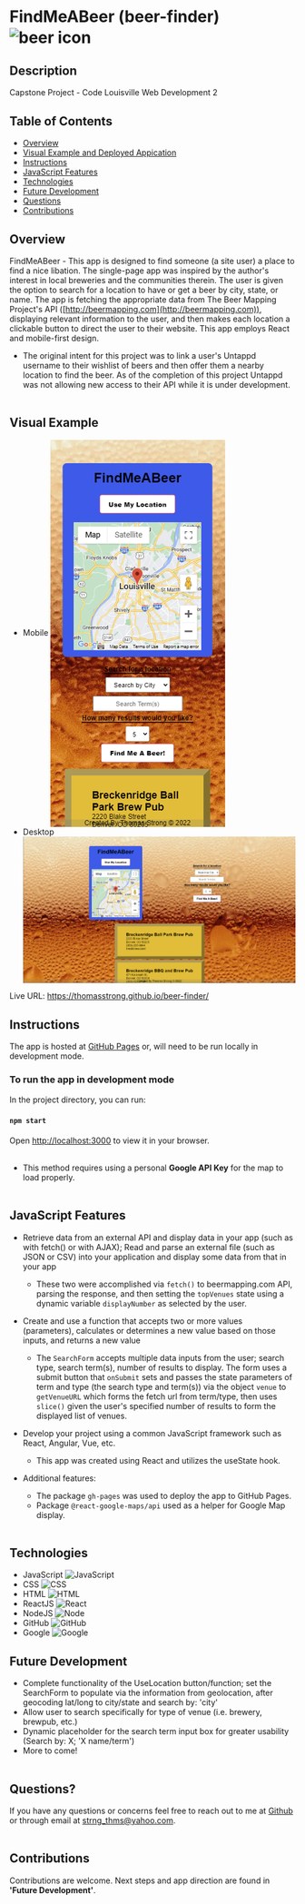 # FindMeABeer (beer-finder) <img align="center" src="public\favicon.ico" alt="beer icon">

## Description

Capstone Project - Code Louisville Web Development 2

## Table of Contents

- [Overview](#overview)
- [Visual Example and Deployed Appication](#visual-example)
- [Instructions](#instructions)
- [JavaScript Features](#javascript-features)
- [Technologies](#technologies)
- [Future Development](#future-development)
- [Questions](#questions)
- [Contributions](#contributions)

## Overview

FindMeABeer - This app is designed to find someone (a site user) a place to find a nice libation. The single-page app was inspired by the author's interest in local breweries and the communities therein. The user is given the option to search for a location to have or get a beer by city, state, or name. The app is fetching the appropriate data from The Beer Mapping Project's API ([http://beermapping.com](http://beermapping.com)), displaying relevant information to the user, and then makes each location a clickable button to direct the user to their website. This app employs React and mobile-first design.

- The original intent for this project was to link a user's Untappd username to their wishlist of beers and then offer them a nearby location to find the beer. As of the completion of this project Untappd was not allowing new access to their API while it is under development.
  <br></br>

## Visual Example

- Mobile
  <img align="center" src="public\findmeabeerss_mobile.png">
- Desktop
  <img align="center" src="public\findmeabeerss_dtop.png">

Live URL: https://thomasstrong.github.io/beer-finder/

## Instructions

The app is hosted at [GitHub Pages](https://thomasstrong.github.io/beer-finder/) or, will need to be run locally in development mode.

### To run the app in development mode

In the project directory, you can run:

#### `npm start`

Open [http://localhost:3000](http://localhost:3000) to view it in your browser.
<br></br>

- This method requires using a personal **Google API Key** for the map to load properly.
  <br></br>

## JavaScript Features

- Retrieve data from an external API and display data in your app (such as with fetch() or with AJAX); Read and parse an external file (such as JSON or CSV) into your application and display some data from that in your app
  - These two were accomplished via `fetch()` to beermapping.com API, parsing the response, and then setting the `topVenues` state using a dynamic variable `displayNumber` as selected by the user.
- Create and use a function that accepts two or more values (parameters), calculates or determines a new value based on those inputs, and returns a new value
  - The `SearchForm` accepts multiple data inputs from the user; search type, search term(s), number of results to display. The form uses a submit button that `onSubmit` sets and passes the state parameters of term and type (the search type and term(s)) via the object `venue` to `getVenueURL` which forms the fetch url from term/type, then uses `slice()` given the user's specified number of results to form the displayed list of venues.
- Develop your project using a common JavaScript framework such as React, Angular, Vue, etc.
  - This app was created using React and utilizes the useState hook.
- Additional features:

  - The package `gh-pages` was used to deploy the app to GitHub Pages.
  - Package `@react-google-maps/api` used as a helper for Google Map display.
    <br></br>

## Technologies

- JavaScript
  <img src="https://cdn.jsdelivr.net/gh/devicons/devicon/icons/javascript/javascript-original.svg" alt="JavaScript" width="5%" />
- CSS
  <img src="https://cdn.jsdelivr.net/gh/devicons/devicon/icons/css3/css3-original.svg" alt="CSS" width="5%" />
- HTML
  <img src="https://cdn.jsdelivr.net/gh/devicons/devicon/icons/html5/html5-original.svg" alt="HTML" width="5%" />
- ReactJS
  <img src="https://cdn.jsdelivr.net/gh/devicons/devicon/icons/react/react-original.svg" alt="React" width="5%" />
- NodeJS
  <img src="https://cdn.jsdelivr.net/gh/devicons/devicon/icons/nodejs/nodejs-original.svg" alt="Node" width="5%" />
- GitHub
  <img src="https://cdn.jsdelivr.net/gh/devicons/devicon/icons/github/github-original.svg" alt="GitHub" width="5%" />
- Google
  <img src="https://cdn.jsdelivr.net/gh/devicons/devicon/icons/google/google-original.svg" alt="Google" width="5%" />

## Future Development

- Complete functionality of the UseLocation button/function; set the SearchForm to populate via the information from geolocation, after geocoding lat/long to city/state and search by: 'city'
- Allow user to search specifically for type of venue (i.e. brewery, brewpub, etc.)
- Dynamic placeholder for the search term input box for greater usability (Search by: X; 'X name/term')
- More to come!
  <br></br>

## Questions?

If you have any questions or concerns feel free to reach out to me at [Github](https://github.com/ThomasStrong) or through email at <strng_thms@yahoo.com>.
<br></br>

## Contributions

Contributions are welcome. Next steps and app direction are found in **'Future Development'**.
